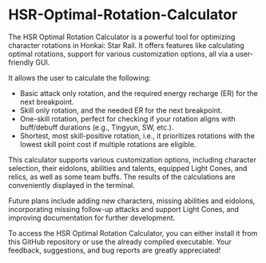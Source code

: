 # HSR-Optimal-Rotation-Calculator
The HSR Optimal Rotation Calculator is a powerful tool for optimizing character rotations in Honkai: Star Rail. It offers features like calculating optimal rotations, support for various customization options, all via a user-friendly GUI.

It allows the user to calculate the following:

- Basic attack only rotation, and the required energy recharge (ER) for the next breakpoint.
- Skill only rotation, and the needed ER for the next breakpoint.
- One-skill rotation, perfect for checking if your rotation aligns with buff/debuff durations (e.g., Tingyun, SW, etc.).
- Shortest, most skill-positive rotation, i.e., it prioritizes rotations with the lowest skill point cost if multiple rotations are eligible.

This calculator supports various customization options, including character selection, their eidolons, abilities and talents, equipped Light Cones, and relics, as well as some team buffs. The results of the calculations are conveniently displayed in the terminal.

Future plans include adding new characters, missing abilities and eidolons, incorporating missing follow-up attacks and support Light Cones, and improving documentation for further development.

To access the HSR Optimal Rotation Calculator, you can either install it from this GitHub repository or use the already compiled executable. Your feedback, suggestions, and bug reports are greatly appreciated!
